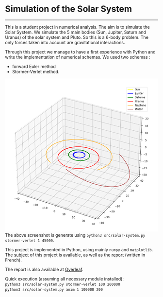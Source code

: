 # Simulation of the Solar System

---
This is a student project in numerical analysis. The aim is to simulate the Solar System. We simulate the 5 main bodies
(Sun, Jupiter, Saturn and Uranus) of the solar system and Pluto. So this is a 6-body problem. The only forces taken into account are
gravitational interactions.

Through this project we manage to have a first experience with Python and write the implementation of numerical schemas.
We used two schemas :
* forward Euler method
* Stormer-Verlet method.

![Image of solar system](https://github.com/groumage/SolarSystem/blob/master/ressources/solar_system_simulation.png?raw=true)
The above screenshot is generate using ``python3 src/solar-system.py stormer-verlet 1 45000``.

This project is implemented in Python, using mainly ``numpy`` and ``matplotlib``. The
[subject](https://github.com/groumage/SolarSystem/blob/master/ressources/sujet.pdf) of this project is available, as well as
the [report](https://github.com/groumage/SolarSystem/blob/master/ressources/rapport.pdf) (written in French).

The report is also available at [Overleaf](https://www.overleaf.com/read/kybhbxbcxtsd).

Quick execution (assuming all necessary module installed):  
``python3 src/solar-system.py stormer-verlet 100 200000``  
``python3 src/solar-system.py anim 1 100000 200``
